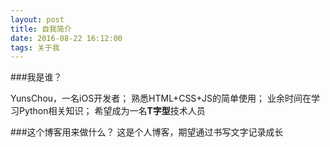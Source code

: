 ```yaml
---
layout: post
title: 自我简介
date: 2016-08-22 16:12:00
tags: 关于我
---
```


###我是谁？

YunsChou，一名iOS开发者；
熟悉HTML+CSS+JS的简单使用；
业余时间在学习Python相关知识；
希望成为一名**T字型**技术人员

###这个博客用来做什么？
这是个人博客，期望通过书写文字记录成长



